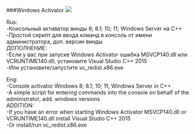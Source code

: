 ###Windows Activator
![](https://i.postimg.cc/SQWKdwMb/2024-01-25-112449722.png)

Rus:               
  -Консольный активатор винды 8; 8.1; 10; 11; Windows Server на C++                  
  -Простой скрипт для ввода команд в консоль от имени администратора, доп. версии винды               
ДОПОЛНЕНИЕ:              
  -Если у вас при запуске Windows Activator ошибка MSVCP140.dll или VCRUNTIME140.dll, установите Visual Studio C++ 2015             
  -Или установите/запустите vc_redist.x86.exe                     
     
Eng:               
 -Console activator Windows 8; 8.1; 10; 11; Windows Server in C++                  
 -A simple script for entering commands into the console on behalf of the administrator, add. windows versions      
ADDITION:              
  -If you have an error when starting Windows Activator MSVCP140.dll or VCRUNTIME140.dll install Visual Studio C++ 2015                
  -Or install/run vc_redist.x86.exe             



